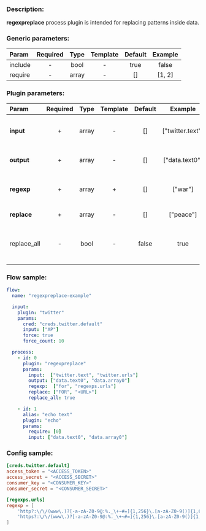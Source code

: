 ### Description:

**regexpreplace** process plugin is intended for replacing patterns
inside data.


### Generic parameters:

| Param   | Required | Type  | Template | Default | Example |
|:--------|:--------:|:-----:|:--------:|:-------:|:-------:|
| include |    -     | bool  |    -     |  true   |  false  |
| require |    -     | array |    -     |   []    | [1, 2]  |


### Plugin parameters:

| Param       | Required | Type  | Template | Default |     Example      | Description                                                                                                                 |
|:------------|:--------:|:-----:|:--------:|:-------:|:----------------:|:----------------------------------------------------------------------------------------------------------------------------|
| **input**   |    +     | array |    -     |   []    | ["twitter.text"] | List of [DataItem](https://github.com/livelace/gosquito/blob/master/docs/data.md) fields with data.                         |
| **output**  |    +     | array |    -     |   []    |  ["data.text0"]  | List of target [DataItem](https://github.com/livelace/gosquito/blob/master/docs/data.md) fields.                            |
| **regexp**  |    +     | array |    +     |   []    |     ["war"]      | List of config templates/raw regexps for replacing.                                                                         |
| **replace** |    +     | array |    -     |   []    |    ["peace"]     | List of replacements.                                                                                                       |
| replace_all |    -     | bool  |    -     |  false  |       true       | Patterns must be replaced in all selected [DataItem](https://github.com/livelace/gosquito/blob/master/docs/data.md) fields. |

### Flow sample:

```yaml
flow:
  name: "regexpreplace-example"

  input:
    plugin: "twitter"
    params:
      cred: "creds.twitter.default"
      input: ["AP"]
      force: true
      force_count: 10

  process:
    - id: 0
      plugin: "regexpreplace"
      params:
        input:  ["twitter.text", "twitter.urls"]
        output: ["data.text0", "data.array0"]
        regexp:  ["for", "regexps.urls"]
        replace: ["FOR", "<URL>"]
        replace_all: true

    - id: 1
      alias: "echo text"
      plugin: "echo"
      params:
        require: [0]
        input: ["data.text0", "data.array0"]
```

### Config sample:

```toml
[creds.twitter.default]
access_token = "<ACCESS_TOKEN>"
access_secret = "<ACCESS_SECRET>"
consumer_key = "<CONSUMER_KEY>"
consumer_secret = "<CONSUMER_SECRET>"

[regexps.urls]
regexp = [
    'http?:\/\/(www\.)?[-a-zA-Z0-9@:%._\+~#=]{1,256}\.[a-zA-Z0-9()]{1,6}\b([-a-zA-Z0-9()@:%_\+.~#?&//=]*)',
    'https?:\/\/(www\.)?[-a-zA-Z0-9@:%._\+~#=]{1,256}\.[a-zA-Z0-9()]{1,6}\b([-a-zA-Z0-9()@:%_\+.~#?&//=]*)'
]
```


